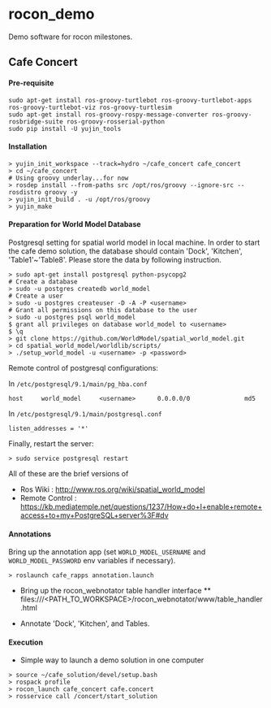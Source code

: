 rocon_demo
==========

Demo software for rocon milestones.

## Cafe Concert ##


#### Pre-requisite

```
sudo apt-get install ros-groovy-turtlebot ros-groovy-turtlebot-apps ros-groovy-turtlebot-viz ros-groovy-turtlesim
sudo apt-get install ros-groovy-rospy-message-converter ros-groovy-rosbridge-suite ros-groovy-rosserial-python
sudo pip install -U yujin_tools
```

#### Installation ####

```
> yujin_init_workspace --track=hydro ~/cafe_concert cafe_concert
> cd ~/cafe_concert
# Using groovy underlay...for now
> rosdep install --from-paths src /opt/ros/groovy --ignore-src --rosdistro groovy -y
> yujin_init_build . -u /opt/ros/groovy
> yujin_make
```

#### Preparation for World Model Database ####

Postgresql setting for spatial world model in local machine. In order to start the cafe demo solution,
the database should contain 'Dock', 'Kitchen', 'Table1'~'Table8'. Please store the data by following instruction.

```
> sudo apt-get install postgresql python-psycopg2
# Create a database
> sudo -u postgres createdb world_model
# Create a user
> sudo -u postgres createuser -D -A -P <username>
# Grant all permissions on this database to the user
> sudo -u postgres psql world_model
$ grant all privileges on database world_model to <username>
$ \q
> git clone https://github.com/WorldModel/spatial_world_model.git
> cd spatial_world_model/worldlib/scripts/
> ./setup_world_model -u <username> -p <password>
```

Remote control of postgresql configurations:

In `/etc/postgresql/9.1/main/pg_hba.conf`

```
host     world_model     <username>      0.0.0.0/0               md5
```

In `/etc/postgresql/9.1/main/postgresql.conf`

```
listen_addresses = '*'
```

Finally, restart the server:

```
> sudo service postgresql restart
```

All of these are the brief versions of

 * Ros Wiki : http://www.ros.org/wiki/spatial_world_model
 * Remote Control : https://kb.mediatemple.net/questions/1237/How+do+I+enable+remote+access+to+my+PostgreSQL+server%3F#dv

#### Annotations

Bring up the annotation app (set `WORLD_MODEL_USERNAME` and `WORLD_MODEL_PASSWORD` env variables if necessary).

```
> roslaunch cafe_rapps annotation.launch
```

* Bring up the rocon_webnotator table handler interface
** files:///\<PATH_TO_WORKSPACE\>/rocon_webnotator/www/table_handler.html

* Annotate 'Dock', 'Kitchen', and Tables.


#### Execution ####

* Simple way to launch a demo solution in one computer

```
> source ~/cafe_solution/devel/setup.bash
> rospack profile
> rocon_launch cafe_concert cafe.concert
> rosservice call /concert/start_solution
```
